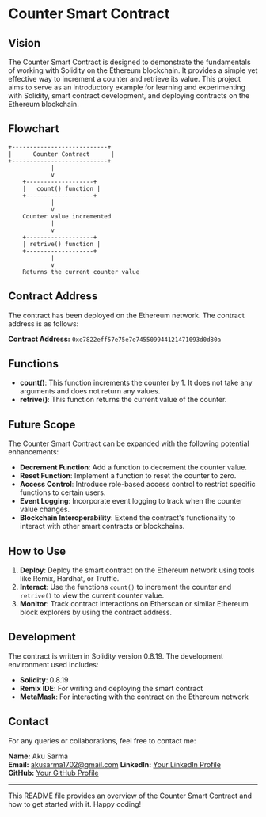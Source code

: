 # Counter Smart Contract

## Vision
The Counter Smart Contract is designed to demonstrate the fundamentals of working with Solidity on the Ethereum blockchain. It provides a simple yet effective way to increment a counter and retrieve its value. This project aims to serve as an introductory example for learning and experimenting with Solidity, smart contract development, and deploying contracts on the Ethereum blockchain.

## Flowchart
```flow
+---------------------------+
|      Counter Contract      |
+---------------------------+
            |
            v
    +-------------------+
    |   count() function |
    +-------------------+
            |
            v
    Counter value incremented
            |
            v
    +-------------------+
    | retrive() function |
    +-------------------+
            |
            v
    Returns the current counter value
```

## Contract Address
The contract has been deployed on the Ethereum network. The contract address is as follows:

**Contract Address:** `0xe7822eff57e75e7e745509944121471093d0d80a`

## Functions

- **count()**: This function increments the counter by 1. It does not take any arguments and does not return any values. 
- **retrive()**: This function returns the current value of the counter.

## Future Scope
The Counter Smart Contract can be expanded with the following potential enhancements:
- **Decrement Function**: Add a function to decrement the counter value.
- **Reset Function**: Implement a function to reset the counter to zero.
- **Access Control**: Introduce role-based access control to restrict specific functions to certain users.
- **Event Logging**: Incorporate event logging to track when the counter value changes.
- **Blockchain Interoperability**: Extend the contract's functionality to interact with other smart contracts or blockchains.

## How to Use

1. **Deploy**: Deploy the smart contract on the Ethereum network using tools like Remix, Hardhat, or Truffle.
2. **Interact**: Use the functions `count()` to increment the counter and `retrive()` to view the current counter value.
3. **Monitor**: Track contract interactions on Etherscan or similar Ethereum block explorers by using the contract address.

## Development

The contract is written in Solidity version 0.8.19. The development environment used includes:

- **Solidity**: 0.8.19
- **Remix IDE**: For writing and deploying the smart contract
- **MetaMask**: For interacting with the contract on the Ethereum network

## Contact

For any queries or collaborations, feel free to contact me:

**Name:** Aku Sarma  
**Email:** akusarma1702@gmail.com
**LinkedIn:** [Your LinkedIn Profile](https://www.linkedin.com/in/akusarma/)  
**GitHub:** [Your GitHub Profile](https://github.com/AkuSarma)

---

This README file provides an overview of the Counter Smart Contract and how to get started with it. Happy coding!
